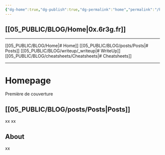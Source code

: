 ```yaml
---
{"dg-home":true,"dg-publish":true,"dg-permalink":"home","permalink":"/home/","tags":"gardenEntry","dgPassFrontmatter":true}
---
```



## [[05_PUBLIC/BLOG/Home\|0x.6r3g.fr]]

---
[[05_PUBLIC/BLOG/Home\|# Home]] [[05_PUBLIC/BLOG/posts/Posts\|# Posts]] [[05_PUBLIC/BLOG/writeup/_writeup\|# WriteUp]] [[05_PUBLIC/BLOG/cheatsheets/Cheatsheets\|# Cheatsheets]] 

---

# Homepage
Première de couverture

## [[05_PUBLIC/BLOG/posts/Posts\|Posts]]

xx
xx

## About

xx

